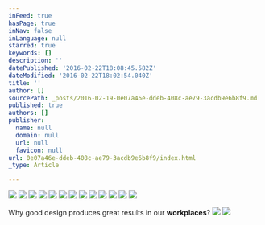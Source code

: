 ```yaml
---
inFeed: true
hasPage: true
inNav: false
inLanguage: null
starred: true
keywords: []
description: ''
datePublished: '2016-02-22T18:08:45.582Z'
dateModified: '2016-02-22T18:02:54.040Z'
title: ''
author: []
sourcePath: _posts/2016-02-19-0e07a46e-ddeb-408c-ae79-3acdb9e6b8f9.md
published: true
authors: []
publisher:
  name: null
  domain: null
  url: null
  favicon: null
url: 0e07a46e-ddeb-408c-ae79-3acdb9e6b8f9/index.html
_type: Article

---
```

![](https://the-grid-user-content.s3-us-west-2.amazonaws.com/c442c5d1-9e51-40b3-a24e-57607deee9bd.jpg)
![](https://the-grid-user-content.s3-us-west-2.amazonaws.com/bef157f7-9aaa-458a-8ac7-6fa73e94b8e1.jpg)
![](https://the-grid-user-content.s3-us-west-2.amazonaws.com/2d63f500-6ae9-46ea-ae77-259523057e8d.jpg)
![](https://the-grid-user-content.s3-us-west-2.amazonaws.com/2cf80a2c-562d-487d-8482-6b8f2f892e04.jpg)
![](https://the-grid-user-content.s3-us-west-2.amazonaws.com/80892a7e-d61a-4df0-8ed3-a8b78bbaf0a9.jpg)
![](https://the-grid-user-content.s3-us-west-2.amazonaws.com/16d42b03-42ca-4da3-bb1e-6aa4dde2632b.jpg)
![](https://the-grid-user-content.s3-us-west-2.amazonaws.com/3b9e5452-df07-46d7-837c-c922034005f3.jpg)
![](https://the-grid-user-content.s3-us-west-2.amazonaws.com/4ba88435-f9e1-4ff5-8e98-2b7e45569f55.jpg)
![](https://the-grid-user-content.s3-us-west-2.amazonaws.com/ab01f88c-2e02-460c-ba14-c44b5cb06913.jpg)
![](https://the-grid-user-content.s3-us-west-2.amazonaws.com/e65b19a4-d39d-40fe-b640-992edd81ccf1.jpg)
![](https://the-grid-user-content.s3-us-west-2.amazonaws.com/e752c3c6-be47-4262-8e69-ef68ba6b2944.jpg)
![](https://the-grid-user-content.s3-us-west-2.amazonaws.com/101781c5-a7cf-428b-9b0c-42245c6b97e5.jpg)
![](https://the-grid-user-content.s3-us-west-2.amazonaws.com/7bb0e656-e0be-4fb6-84d5-3bcf18f764b8.jpg)

Why good design produces great results in our **workplaces**?
![](https://the-grid-user-content.s3-us-west-2.amazonaws.com/236474c4-fdc0-4ca1-bbd4-fe8b6ba8050b.jpg)
![](https://the-grid-user-content.s3-us-west-2.amazonaws.com/b15f3c6e-162a-4447-9e3a-4f086064753e.jpg)
